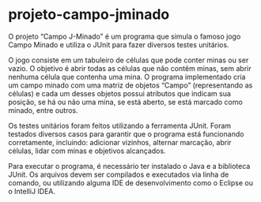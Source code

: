 # projeto-campo-jminado
O projeto “Campo J-Minado” é um programa que simula o famoso jogo Campo Minado e utiliza o JUnit para fazer diversos testes unitários.

O jogo consiste em um tabuleiro de células que pode conter minas ou ser vazio. O objetivo é abrir todas as células que não contêm minas, sem abrir nenhuma célula que contenha uma mina. O programa implementado cria um campo minado com uma matriz de objetos “Campo” (representando as células) e cada um desses objetos possui atributos que indicam sua posição, se há ou não uma mina, se está aberto, se está marcado como minado, entre outros.

Os testes unitários foram feitos utilizando a ferramenta JUnit. Foram testados diversos casos para garantir que o programa está funcionando corretamente, incluindo: adicionar vizinhos, alternar marcação, abrir células, lidar com minas e objetivos alcançados.

Para executar o programa, é necessário ter instalado o Java e a biblioteca JUnit. Os arquivos devem ser compilados e executados via linha de comando, ou utilizando alguma IDE de desenvolvimento como o Eclipse ou o IntelliJ IDEA.
